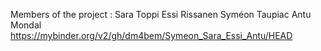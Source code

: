 Members of the project :
Sara Toppi
Essi Rissanen
Syméon Taupiac
Antu Mondal
https://mybinder.org/v2/gh/dm4bem/Symeon_Sara_Essi_Antu/HEAD
